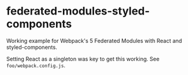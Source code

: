 # federated-modules-styled-components

Working example for Webpack's 5 Federated Modules with React and styled-components.

Setting React as a singleton was key to get this working. See `foo/webpack.config.js`.